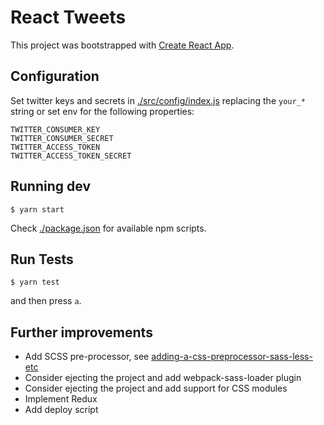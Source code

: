# React Tweets

This project was bootstrapped with [Create React App](https://github.com/facebookincubator/create-react-app).

## Configuration

Set twitter keys and secrets in [./src/config/index.js](./src/config/index.js) replacing the `your_*` string or set env for the following properties:

```
TWITTER_CONSUMER_KEY
TWITTER_CONSUMER_SECRET
TWITTER_ACCESS_TOKEN
TWITTER_ACCESS_TOKEN_SECRET
````

## Running dev

`$ yarn start`

Check [./package.json](./package.json) for available  npm scripts.

## Run Tests

`$ yarn test`

and then press `a`.

## Further improvements

- Add SCSS pre-processor, see [adding-a-css-preprocessor-sass-less-etc](https://github.com/facebookincubator/create-react-app/blob/master/packages/react-scripts/template/README.md#adding-a-css-preprocessor-sass-less-etc)
- Consider ejecting the project and add webpack-sass-loader plugin
- Consider ejecting the project and add support for CSS modules
- Implement Redux
- Add deploy script

